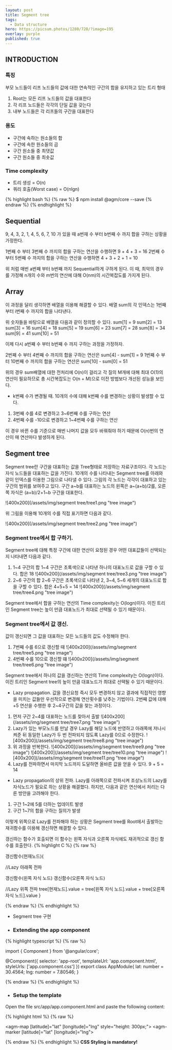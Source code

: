 ```yaml
---
layout: post
title: Segment tree
tags:
  - Data structure
hero: https://picsum.photos/1280/720/?image=195
overlay: purple
published: true
---
```


## INTRODUCTION
### 특징
부모 노드들이 리프 노드들의 값에 대한 연속적인 구간의 합을 유지하고 있는 트리 형태
1. Root는 모든 리프 노드들의 값을 대표한다
2. 각 리프 노드들은 각각의 단일 값을 갖는다
3. 내부 노드들은 각 리프들의 구간을 대표한다

### 용도
- 구간에 속하는 원소들의 합
- 구간에 속한 원소들의 곱
- 구간 원소들 중 최댓값
- 구간 원소들 중 최솟값

### Time complexity
* 트리 생성 = O(n)
* 쿼리 호출(Worst case) = O(nlgn)

{% highlight bash %}
{% raw %}
$ npm install @agm/core --save
{% endraw %}
{% endhighlight %}


## Sequential
9, 4, 3, 2, 1, 4, 5, 6, 7, 10 가 있을 때 a번재 수 부터 b번째 수 까지 합을 구하는 상황을 가정한다.

1번째 수 부터 3번째 수 까지의 합을 구하는 연산을 수행하면
9 + 4 + 3 = 16
2번째 수 부터 5번째 수 까지의 합을 구하는 연산을 수행하면
4 + 3 + 2 + 1 = 10

위 처럼 매번 a번째 부터 b번째 까지 Sequential하게 구하게 된다.
이 때, 최악의 경우를 가정해 n개의 수와 m번의 연산에 대해 O(nm)의 시간복잡도를 가지게 된다.

## Array
이 과정을 달리 생각하면 배열을 이용해 해결할 수 있다.
배열 sum의 각 인덱스는 1번째 부터 i번째 수 까지의 합을 나타낸다.

위 숫자들을 바탕으로 배열을 다음과 같이 정의할 수 있다.
sum[1] = 9      sum[2] = 13
sum[3] = 16     sum[4] = 18
sum[5] = 19     sum[6] = 23
sum[7] = 28     sum[8] = 34
sum[9] = 41     sum[10] = 51

이제 다시 a번째 수 부터 b번째 수 까지 구하는 과정을 가정하자.

2번째 수 부터 4번째 수 까지의 합을 구하는 연산은
sum[4] - sum[1] = 9
1번째 수 부터 10번째 수 까지의 합을 구하는 연산은
sum[10] - sum[0] = 51

위의 경우 sum배열에 대한 전처리에 O(n)이 걸리고 각 질의 M개에 대해 최대 O(1)의 연산이 필요하므로 총 시간복잡도는 O(n + M)으로 이전 방법보다 개선된 성능을 보인다.

* k번째 수가 변경될 때.
10개의 수에 대해 k번째 수를 변경하는 상황이 발생할 수 있다.
1. 3번째 수를 4로 변경하고 3~6번째 수를 구하는 연산
2. 4번째 수를 -10으로 변경하고 1~4번째 수를 구하는 연산

이 경우 바뀐 수를 기준으로 매번 나머지 값을 모두 바꿔줘야 하기 때문에 O(n)번의 연산이 매 연산마다 발생하게 된다.

## Segment tree
Segment tree란 구간을 대표하는 값을 Tree형태로 저장하는 자료구조이다.
각 노드는 자식 노드들을 대표하는 값을 가진다.
10개의 수를 나타내는 Segment tree를 아래와 같이 인덱스를 이용한 그림으로 나타낼 수 있다. 그림의 각 노드는 각각이 대표하고 있는 구간의 범위를 보여주고 있다.
구간 a~b를 대표하는 노드의 왼쪽은 a~(a+b)/2를, 오른쪽 자식은 (a+b)/2+1~b 구간을 대표한다.

![400x200](/assets/img/segment tree/tree1.png "tree image")

위 그림을 이용해 10개의 수를 직접 표기하면 다음과 같다.

![400x200](/assets/img/segment tree/tree2.png "tree image")

### Segment tree에서 합 구하기.
Segment tree에 대해 특정 구간에 대한 연산이 요청된 경우 어떤 대표값들이 선택되는지 나타내면 다음과 같다.
1. 1~4 구간의 합
1~4 구간은 초록색으로 나타낸 하나의 대표노드로 값을 구할 수 있다. 합은 18
![400x200](/assets/img/segment tree/tree3.png "tree image")
2. 2~6 구간의 합
2~6 구간은 초록색으로 나타낸 2, 3~4, 5~6 세개의 대표노드로 합을 구할 수 있다. 합은 4+5+5 = 14
![400x200](/assets/img/segment tree/tree4.png "tree image")

Segment tree에서 합을 구하는 연산의 Time complexity는 O(logn)이다.
이진 트리인 Segment tree는 높이 만큼 대표노드가 최대로 선택될 수 있기 때문이다.

### Segment tree에서 값 갱신.
값이 갱신되면 그 값을 대표하는 모든 노드들의 값도 수정해야 한다.
1. 7번째 수를 6으로 갱신할 때
![400x200](/assets/img/segment tree/tree5.png "tree image")
2. 4번째 수를 10으로 갱신할 떄
![400x200](/assets/img/segment tree/tree6.png "tree image")

Segment tree에서 하나의 값을 갱신하는 연산의 Time complexity는 O(logn)이다.
이진 트리인 Segment tree의 높이 만큼 대표노드가 최대로 선택될 수 있기 때문이다.

- Lazy propagation.
값을 갱신요청 즉시 모두 변경하지 않고 결과에 직접적인 영향을 미치는 값들만 우선적으로 변경해 연산횟수를 낮추는 기법이다.
2번째 값에 대해 +5 연산을 수행한 후 2~4구간의 값을 찾는 과정이다.
1. 먼저 구간 2~4를 대표하는 노드를 찾아서 출발
![400x200](/assets/img/segment tree/tree7.png "tree image")
2. Lazy가 있는 부모노드를 만날 경우 Lazy를 해당 노드에 반영하고 아래쪽에 저나시켜준 뒤 동일한 Lazy가 두 번 전파되지 않도록 Lazy를 0으로 수정한다.
![400x200](/assets/img/segment tree/tree8.png "tree image")
3. 위 과정을 반복한다.
![400x200](/assets/img/segment tree/tree9.png "tree image")
![400x200](/assets/img/segment tree/tree10.png "tree image")
![400x200](/assets/img/segment tree/tree11.png "tree image")
4. Lazy를 전파하면서 마지막 노드까지 도달하면 올바른 값을 얻을 수 있다.
9 + 5 = 14

- Lazy propagation의 상위 전파.
Lazy를 아래쪽으로 전파시켜 조상노드의 Lazy를 자식노드가 필요로 하는 상황을 해결했다.
하지만, 다음과 같은 연산에서 처리는 다른 방안을 고려해야 한다.
1. 구간 1~2에 5를 더하는 업데이트 발생
2. 구간 1~7의 합을 구하는 질의가 발생

이렇게 위쪽으로 Lazy를 전파해야 하는 상황은 Segment tree를 Root에서 출발하는 재귀함수를 이용해 갱신하면 해결할 수 있다.

갱신하는 함수가 호출되면 이 함수는 왼쪽 자식과 오른쪽 자식에도 재귀적으로 갱신 함수를 호출한다.
{% highlight C %}
{% raw %}

갱신함수(현재노드){
  
  //Lazy 아래쪽 전파

  갱신함수(왼쪽 자식 노드)
  갱신함수(오른쪽 자식 노드)

  //Lazy 위쪽 전파
  tree[현재노드].value = tree[왼쪽 자식 노드].value + tree[오른쪽 자식 노드].value
}

{% endraw %}
{% endhighlight %}

* Segment tree 구현

  
+ ### Extending the app component

{% highlight typescript %}
{% raw %}

import { Component } from '@angular/core';

@Component({
selector: 'app-root',
templateUrl: 'app.component.html',
styleUrls: ['app.component.css']
})
export class AppModule{
lat: number = 30.4564;
lng: number = 7.80546;
}

{% endraw %}
{% endhighlight %}

  
  
+ ### Setup the template
Open the file src/app/app.component.html and paste the following content:

{% highlight html %}
{% raw %}

<agm-map [latitude]="lat" [longitude]="lng" style="height: 300px;">
  <agm-marker [latitude]="lat" [longitude]="lng"></agm-marker>
</agm-map>

{% endraw %}
{% endhighlight %}
**CSS Styling is mandatory!**
